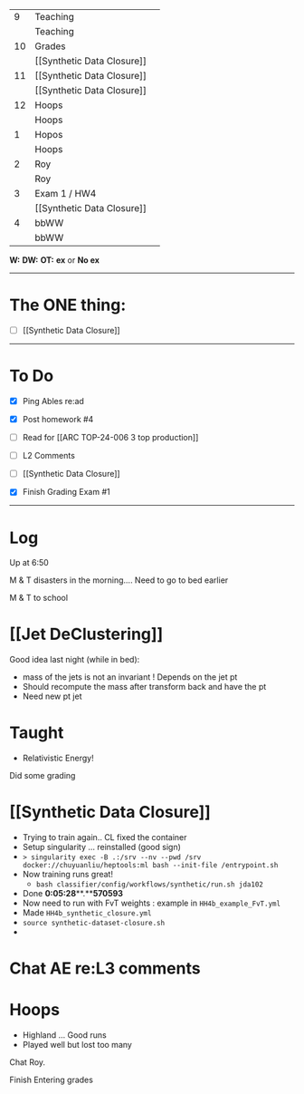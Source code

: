 
|     |                            |     |
| --- | -------------------------- | --- |
| 9   | Teaching                   |     |
|     | Teaching                   |     |
| 10  | Grades                     |     |
|     | [[Synthetic Data Closure]] |     |
| 11  | [[Synthetic Data Closure]] |     |
|     | [[Synthetic Data Closure]] |     |
| 12  | Hoops                      |     |
|     | Hoops                      |     |
| 1   | Hopos                      |     |
|     | Hoops                      |     |
| 2   | Roy                        |     |
|     | Roy                        |     |
| 3   | Exam 1 / HW4               |     |
|     | [[Synthetic Data Closure]] |     |
| 4   | bbWW                       |     |
|     | bbWW                       |     |

**W:**
**DW:**
**OT:**
**ex** or **No ex**

---
# The ONE thing: 
- [ ] [[Synthetic Data Closure]]

---
# To Do

- [x] Ping Ables re:ad
- [x] Post homework #4 
- [ ] Read for [[ARC TOP-24-006 3 top production]]
- [ ] L2 Comments
- [ ]   [[Synthetic Data Closure]]
- [x] Finish Grading Exam #1


---

# Log

Up at 6:50 

M & T disasters in the morning.... Need to go to bed earlier

M & T to school 

# [[Jet DeClustering]]
Good idea last night (while in bed): 
- mass of the jets is not an invariant ! Depends on the jet pt 
- Should recompute the mass after transform back and have the pt
- Need new pt jet 

# Taught
- Relativistic Energy! 

Did some grading

# [[Synthetic Data Closure]]
- Trying to train again.. CL fixed the container
- Setup singularity ... reinstalled (good sign)
- `> singularity exec -B .:/srv --nv --pwd /srv docker://chuyuanliu/heptools:ml bash --init-file /entrypoint.sh`
- Now training runs great! 
	- `bash classifier/config/workflows/synthetic/run.sh jda102`
- Done **0:05:28****.****570593**
- Now need to run with FvT weights : example in `HH4b_example_FvT.yml`
- Made `HH4b_synthetic_closure.yml`
- `source synthetic-dataset-closure.sh`
- 
# Chat AE re:L3 comments

# Hoops
- Highland ... Good runs 
- Played well but lost too many

Chat Roy.

Finish Entering grades

